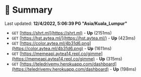 # 📖 Summary
Last updated: **12/4/2022, 5:06:39 PG "Asia/Kuala_Lumpur"**

- `GET` [https://shrt.ml](https://shrt.ml) - **Up** (2151ms)
- `GET` [https://hst.aytea.ml/](https://hst.aytea.ml/) - **Up** (423ms)
- `GET` [https://color.aytea.ml/4b31d6.png](https://color.aytea.ml/4b31d6.png) - **Up** (1611ms)
- `GET` [https://memeapi.aytea14.repl.co/gimme](https://memeapi.aytea14.repl.co/gimme) - **Up** (315ms)
- `GET` [https://teledrivemy.herokuapp.com/dashboard](https://teledrivemy.herokuapp.com/dashboard) - **Up** (198ms)
